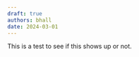 ```yaml
---
draft: true
authors: bhall
date: 2024-03-01
---
```


This is a test to see if this shows up or not.
